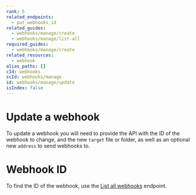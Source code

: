 ```yaml
---
rank: 5
related_endpoints:
  - put_webhooks_id
related_guides:
  - webhooks/manage/create
  - webhooks/manage/list-all
required_guides:
  - webhooks/manage/create
related_resources:
  - webhook
alias_paths: []
cId: webhooks
scId: webhooks/manage
id: webhooks/manage/update
isIndex: false
---
```


# Update a webhook

To update a webhook you will need to provide the
API with the ID of the webhook to change, and the new `target` file or folder,
as well as an optional new `address` to send webhooks to.

<Samples id='put_webhooks_id'>

</Samples>

<Message type='notice'>

# Webhook ID

To find the ID of the webhook, use the [List all webhooks][1] endpoint.

</Message>

[1]: guide://webhooks/manage/list-all
